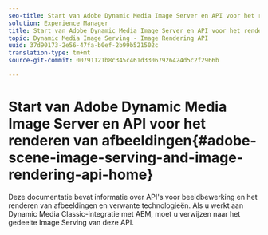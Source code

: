 ```yaml
---
seo-title: Start van Adobe Dynamic Media Image Server en API voor het renderen van afbeeldingen
solution: Experience Manager
title: Start van Adobe Dynamic Media Image Server en API voor het renderen van afbeeldingen
topic: Dynamic Media Image Serving - Image Rendering API
uuid: 37d90173-2e56-47fa-b0ef-2b99b521502c
translation-type: tm+mt
source-git-commit: 00791121b8c345c461d33067926424d5c2f2966b

---
```



# Start van Adobe Dynamic Media Image Server en API voor het renderen van afbeeldingen{#adobe-scene-image-serving-and-image-rendering-api-home}

Deze documentatie bevat informatie over API&#39;s voor beeldbewerking en het renderen van afbeeldingen en verwante technologieën. Als u werkt aan Dynamic Media Classic-integratie met AEM, moet u verwijzen naar het gedeelte Image Serving van deze API.
